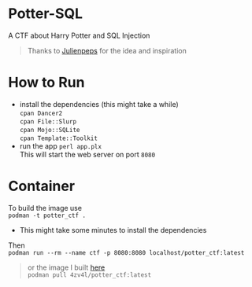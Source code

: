 # Potter-SQL
A CTF about Harry Potter and SQL Injection
> Thanks to [Julienpeps](https://github.com/Julienpeps) for the idea and inspiration

# How to Run
- install the dependencies (this might take a while)  
`cpan Dancer2`  
`cpan File::Slurp`  
`cpan Mojo::SQLite`  
`cpan Template::Toolkit`  
- run the app
`perl app.plx`  
This will start the web server on port `8080`

# Container
To build the image use  
`podman -t potter_ctf .`  
- This might take some minutes to install the dependencies

Then  
`podman run --rm --name ctf -p 8080:8080 localhost/potter_ctf:latest`

> or the image I built [here](https://hub.docker.com/repository/docker/4zv4l/potter_ctf)  
`podman pull 4zv4l/potter_ctf:latest`
